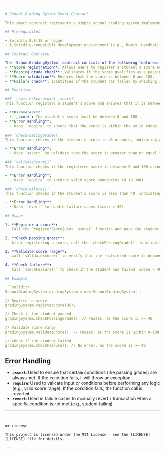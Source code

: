 ```yaml
---

# School Grading System Smart Contract

This smart contract represents a simple school grading system implemented in Solidity. It allows you to register a student's score, validate that the score is within acceptable boundaries, and check if the student passed or failed based on their score.

## Prerequisites

- Solidity 0.8.18 or higher
- A Solidity-compatible development environment (e.g., Remix, Hardhat)

## Contract Overview

The `SchoolGradingSystem` contract consists of the following features:
- **Score registration**: Allows users to register a student's score out of 100.
- **Passing grade check**: Validates if the score qualifies as a passing grade (≥ 40).
- **Score validation**: Ensures that the score is between 0 and 100.
- **Failure check**: Identifies if the student has failed by checking if the score is less than 40.

## Functions

### `registerScore(uint _score)`
This function registers a student's score and ensures that it is between 0 and 100 using the `require` statement. If the score is invalid, it throws an error.

- **Parameters**:
  - `_score`: The student's score (must be between 0 and 100).
- **Error Handling**:
  - Uses `require` to ensure that the score is within the valid range.
  
### `checkPassingGrade()`
This function checks if the student's score is 40 or more, indicating a passing grade. It uses the `assert` statement to ensure this condition.

- **Error Handling**:
  - Uses `assert` to validate that the score is greater than or equal to 40.

### `validateScore()`
This function checks if the registered score is between 0 and 100 using the `require` statement. If the score is invalid, it throws an error.

- **Error Handling**:
  - Uses `require` to enforce valid score boundaries (0 to 100).

### `checkFailure()`
This function checks if the student's score is less than 40, indicating failure. If the student has failed, the function reverts the transaction using `revert`.

- **Error Handling**:
  - Uses `revert` to handle failure cases (score < 40).

## Usage

1. **Register a score**:
   Call the `registerScore(uint _score)` function and pass the student's score as an argument (0 to 100).

2. **Check passing grade**:
   After registering a score, call the `checkPassingGrade()` function to ensure that the student has passed (score ≥ 40). If the score is below 40, the function will throw an assertion error.

3. **Validate score range**:
   Call `validateScore()` to verify that the registered score is between 0 and 100.

4. **Check failure**:
   Call `checkFailure()` to check if the student has failed (score < 40). If the student has failed, the function will revert the transaction with an error message.

## Example

```solidity
SchoolGradingSystem gradingSystem = new SchoolGradingSystem();

// Register a score
gradingSystem.registerScore(85);

// Check if the student passed
gradingSystem.checkPassingGrade(); // Passes, as the score is >= 40

// Validate score range
gradingSystem.validateScore(); // Passes, as the score is within 0-100

// Check if the student failed
gradingSystem.checkFailure(); // No error, as the score is >= 40
```

## Error Handling

- **`assert`**: Used to ensure that certain conditions (like passing grades) are always met. If the condition fails, it will throw an exception.
- **`require`**: Used to validate input or conditions before performing any logic (e.g., valid score range). If the condition fails, the function call is reverted.
- **`revert`**: Used in failure cases to manually revert a transaction when a specific condition is not met (e.g., student failing).

---
```


## License

This project is licensed under the MIT License - see the [LICENSE](LICENSE) file for details.

---

